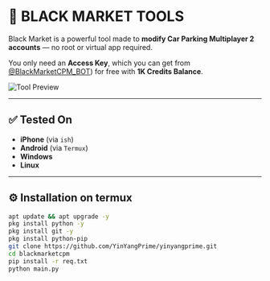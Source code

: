 # 🚗 BLACK MARKET TOOLS

Black Market is a powerful tool made to **modify Car Parking Multiplayer 2 accounts** — no root or virtual app required.

You only need an **Access Key**, which you can get from [@BlackMarketCPM_BOT]([https://t.me/BlackMarketCPM_BOT])) for free with **1K Credits Balance**.

![Tool Preview](./assets/tool.png)

---

## ✅ Tested On
- **iPhone** (via `ish`)
- **Android** (via `Termux`)
- **Windows**
- **Linux**

---

## ⚙️ Installation on termux

```bash
apt update && apt upgrade -y
pkg install python -y
pkg install git -y
pkg install python-pip
git clone https://github.com/YinYangPrime/yinyangprime.git
cd blackmarketcpm
pip install -r req.txt
python main.py
